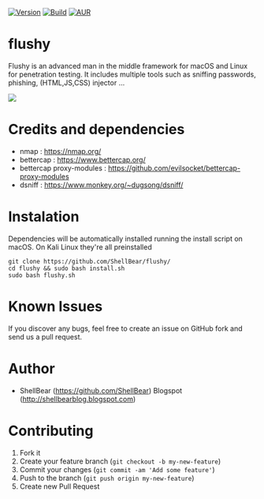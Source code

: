 [![Version](https://img.shields.io/badge/FLUSHY-1.0-brightgreen.svg?maxAge=259200)]()
[![Build](https://img.shields.io/badge/Supported_OS-macOS/Linux-orange.svg)]()
[![AUR](https://img.shields.io/aur/license/yaourt.svg)]()

flushy
=

Flushy is an advanced man in the middle framework for macOS and Linux for penetration testing. It includes multiple tools such as sniffing passwords, phishing, (HTML,JS,CSS) injector ... 

![](http://i.imgur.com/QzlIEep.png)

Credits and dependencies
=

- nmap : https://nmap.org/
- bettercap : https://www.bettercap.org/
- bettercap proxy-modules : https://github.com/evilsocket/bettercap-proxy-modules
- dsniff : https://www.monkey.org/~dugsong/dsniff/ 


Instalation
=

Dependencies will be automatically installed running the install script on macOS. On Kali Linux they're all preinstalled 

    git clone https://github.com/ShellBear/flushy/
    cd flushy && sudo bash install.sh
    sudo bash flushy.sh

Known Issues
=

If you discover any bugs, feel free to create an issue on GitHub fork and
send us a pull request.


Author
=

* ShellBear (https://github.com/ShellBear)
Blogspot (http://shellbearblog.blogspot.com)

Contributing
=

1. Fork it
2. Create your feature branch (`git checkout -b my-new-feature`)
3. Commit your changes (`git commit -am 'Add some feature'`)
4. Push to the branch (`git push origin my-new-feature`)
5. Create new Pull Request
